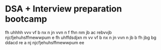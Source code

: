 # DSA + Interview preparation bootcamp
fh  uhhhh
vvv
vf
b nx
n  jn
vvn n 
f
fhn  nm
jb
ac
rebvvjb
njcfjehuhsffmewwpum e
fh  uhffdsdjxn m
vv
vf 
b nx
n  jn
vvn n jb
 b 
fh
jbg
bg
ddacd
re
a
nj
njcfjehuhsffmewwpum ee

